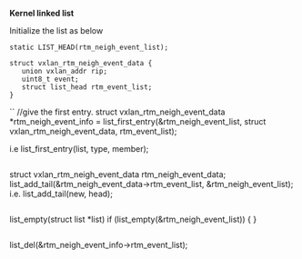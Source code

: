 **Kernel linked list**

Initialize the list as below
```
static LIST_HEAD(rtm_neigh_event_list);
```

```
struct vxlan_rtm_neigh_event_data {
   union vxlan_addr rip;
   uint8_t event;
   struct list_head rtm_event_list;
}
```

``
//give the first entry.
struct vxlan_rtm_neigh_event_data *rtm_neigh_event_info = list_first_entry(&rtm_neigh_event_list, struct vxlan_rtm_neigh_event_data, rtm_event_list);

i.e list_first_entry(list, type, member);
```

```
struct vxlan_rtm_neigh_event_data rtm_neigh_event_data;
list_add_tail(&rtm_neigh_event_data->rtm_event_list, &rtm_neigh_event_list);
i.e.
list_add_tail(new, head);
```

```
list_empty(struct list *list) 
if (list_empty(&rtm_neigh_event_list)) {
}
```

```
list_del(&rtm_neigh_event_info->rtm_event_list);
```
